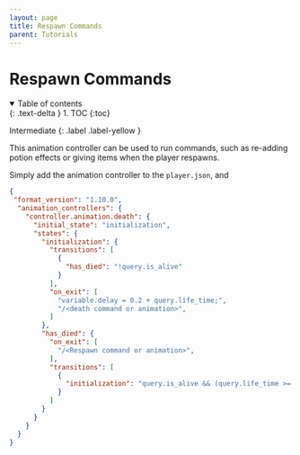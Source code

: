 ```yaml
---
layout: page
title: Respawn Commands
parent: Tutorials
---
```


# Respawn Commands

<details id="toc" open markdown="block">
  <summary>
    Table of contents
  </summary>
  {: .text-delta }
1. TOC
{:toc}
</details>

Intermediate
{: .label .label-yellow }

This animation controller can be used to run commands, such as re-adding potion effects or giving items when the player respawns.

Simply add the animation controller to the `player.json`, and 

```json
{
 "format_version": "1.10.0",
  "animation_controllers": {
    "controller.animation.death": {
      "initial_state": "initialization",
      "states": {
        "initialization": {
          "transitions": [
            {
              "has_died": "!query.is_alive"
            }
          ],
          "on_exit": [
            "variable.delay = 0.2 + query.life_time;",
            "/<death command or animation>",
          ]
        },
        "has_died": {
          "on_exit": [
            "/<Respawn command or animation>",
          ],
          "transitions": [
            {
              "initialization": "query.is_alive && (query.life_time >= variable.delay)"
            }
          ]
        }
      }
    }
  }
}
```
